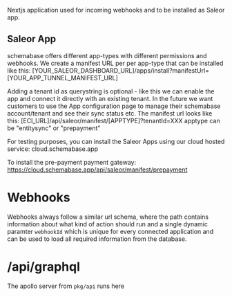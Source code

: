 Nextjs application used for incoming webhooks and to be installed as Saleor app.

## Saleor App
schemabase offers different app-types with different permissions and webhooks.
We create a manifest URL per per app-type that can be installed like this:
[YOUR_SALEOR_DASHBOARD_URL]/apps/install?manifestUrl=[YOUR_APP_TUNNEL_MANIFEST_URL]

Adding a tenant id as querystring is optional - like this we can enable the app and connect it 
directly with an existing tenant. In the future we want customers to use the App configuration page to manage their schemabase account/tenant and see their sync status etc.
The manifest url looks like this: [ECI_URL]/api/saleor/manifest/[APPTYPE]?tenantId=XXX
apptype can be "entitysync" or "prepayment"

For testing purposes, you can install the Saleor Apps using our cloud hosted service: cloud.schemabase.app

To install the pre-payment payment gateway: https://cloud.schemabase.app/api/saleor/manifest/prepayment



# Webhooks

Webhooks always follow a similar url schema, where the path contains information about what kind of action should run and a single dynamic paramter `webhookId` which is unique for every connected application and can be used to load all required information from the database.

# /api/graphql

The apollo server from `pkg/api` runs here
